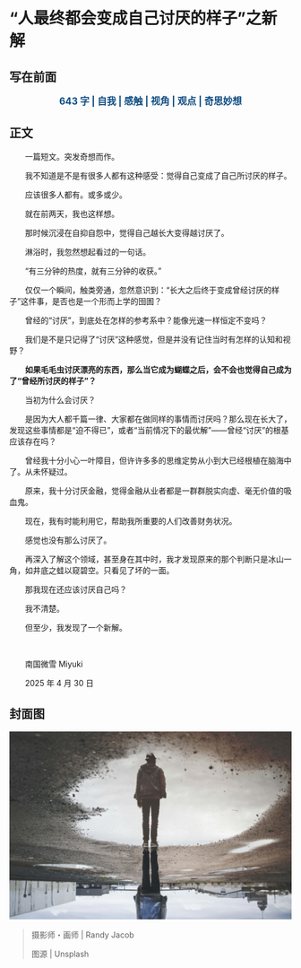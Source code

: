 # “人最终都会变成自己讨厌的样子”之新解

## 写在前面

<p style="color:#0f4c81; text-align:center; font-weight:bold; font-size:larger;">643 字 | 自我 | 感触 | 视角 | 观点 | 奇思妙想</p>

## 正文

　　一篇短文。突发奇想而作。

　　我不知道是不是有很多人都有这种感受：觉得自己变成了自己所讨厌的样子。

　　应该很多人都有。或多或少。

　　就在前两天，我也这样想。

　　那时候沉浸在自抑自怨中，觉得自己越长大变得越讨厌了。

　　淋浴时，我忽然想起看过的一句话。

　　“有三分钟的热度，就有三分钟的收获。”

　　仅仅一个瞬间，触类旁通，忽然意识到：“长大之后终于变成曾经讨厌的样子”这件事，是否也是一个形而上学的囹圄？

　　曾经的“讨厌”，到底处在怎样的参考系中？能像光速一样恒定不变吗？

　　我们是不是只记得了“讨厌”这种感觉，但是并没有记住当时有怎样的认知和视野？

　　**如果毛毛虫讨厌漂亮的东西，那么当它成为蝴蝶之后，会不会也觉得自己成为了“曾经所讨厌的样子”？**

　　当初为什么会讨厌？

　　是因为大人都千篇一律、大家都在做同样的事情而讨厌吗？那么现在长大了，发现这些事情都是“迫不得已”，或者“当前情况下的最优解”——曾经“讨厌”的根基应该存在吗？

　　曾经我十分小心一叶障目，但许许多多的思维定势从小到大已经根植在脑海中了。从未怀疑过。

　　原来，我十分讨厌金融，觉得金融从业者都是一群群脱实向虚、毫无价值的吸血鬼。

　　现在，我有时能利用它，帮助我所重要的人们改善财务状况。

　　感觉也没有那么讨厌了。

　　再深入了解这个领域，甚至身在其中时，我才发现原来的那个判断只是冰山一角，如井底之蛙以窥碧空。只看见了坏的一面。

　　那我现在还应该讨厌自己吗？

　　我不清楚。

　　但至少，我发现了一个新解。

<br />

　　南国微雪 Miyuki

　　2025 年 4 月 30 日

## 封面图

![](https://raw.githubusercontent.com/TinySnow/GithubImageHosting/main/blog/articles/literature/randy-jacob-A1HC8M5DCQc-unsplash.jpg)

> 摄影师・画师 | Randy Jacob
>
> 图源 | Unsplash